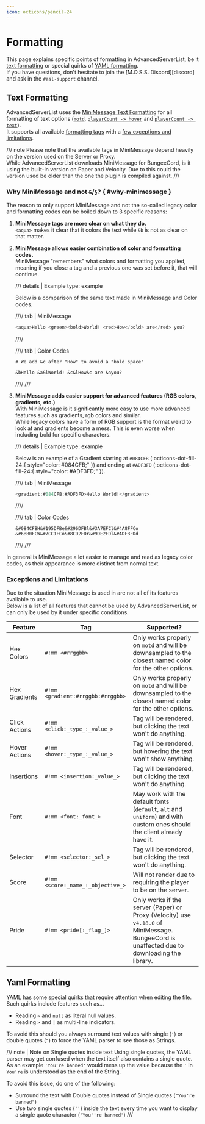 ```yaml
---
icon: octicons/pencil-24
---
```


# Formatting

This page explains specific points of formatting in AdvancedServerList, be it [text formatting](#text-formatting) or special quirks of [YAML formatting](#yaml-formatting).  
If you have questions, don't hesitate to join the [M.O.S.S. Discord][discord] and ask in the `#asl-support` channel.

## Text Formatting

AdvancedServerList uses the [MiniMessage Text Formatting][minimessage] for all formatting of text options ([`motd`](options/motd.md), [`playerCount -> hover`](options/playercount/hover.md) and [`playerCount -> text`](options/playercount/text.md)).  
It supports all available [formatting tags][tags] with a [few exceptions and limitations](#exceptions-and-limitations).

/// note
Please note that the available tags in MiniMessage depend heavily on the version used on the Server or Proxy.  
While AdvancedServerList downloads MiniMessage for BungeeCord, is it using the built-in version on Paper and Velocity. Due to this could the version used be older than the one the plugin is compiled against.
///

[minimessage]: https://docs.advntr.dev/minimessage/index.html
[tags]: https://docs.advntr.dev/minimessage/format.html

### Why MiniMessage and not `&`/`§`? { #why-minimessage }

The reason to only support MiniMessage and not the so-called legacy color and formatting codes can be boiled down to 3 specific reasons:

1.  **MiniMessage tags are more clear on what they do.**  
    `<aqua>` makes it clear that it colors the text while `&b` is not as clear on that matter.
2.  **MiniMessage allows easier combination of color and formatting codes.**  
    MiniMessage "remembers" what colors and formatting you applied, meaning if you close a tag and a previous one was set before it, that will continue.
    
    /// details | Example
        type: example
    
    Below is a comparison of the same text made in MiniMessage and Color codes.
    
    //// tab | MiniMessage
    ```mm
    <aqua>Hello <green><bold>World! <red>How</bold> are</red> you?
    ```
    ////
    
    //// tab | Color Codes
    ```
    # We add &c after "How" to avoid a "bold space"
    
    &bHello &a&lWorld! &c&lHow&c are &ayou?
    ```
    ////
    ///
    
3.  **MiniMessage adds easier support for advanced features (RGB colors, gradients, etc.)**  
    With MiniMessage is it significantly more easy to use more advanced features such as gradients, rgb colors and similar.  
    While legacy colors have a form of RGB support is the format weird to look at and gradients become a mess. This is even worse when including bold for specific characters.
    
    /// details | Example
        type: example
    
    Below is an example of a Gradient starting at `#084CFB` (:octicons-dot-fill-24:{ style="color: #084CFB;" }) and ending at `#ADF3FD` (:octicons-dot-fill-24:{ style="color: #ADF3FD;" }).
    
    //// tab | MiniMessage
    ```mm
    <gradient:#084CFB:#ADF3FD>Hello World!</gradient>
    ```
    ////
    
    //// tab | Color Codes
    ```
    &#084CFBH&#195DFBe&#296DFBl&#3A7EFCl&#4A8FFCo &#6BB0FCW&#7CC1FCo&#8CD2FDr&#9DE2FDl&#ADF3FDd
    ```
    ////
    ///

In general is MiniMessage a lot easier to manage and read as legacy color codes, as their appearance is more distinct from normal text.

### Exceptions and Limitations

Due to the situation MiniMessage is used in are not all of its features available to use.  
Below is a list of all features that cannot be used by AdvancedServerList, or can only be used by it under specific conditions.

| Feature       | Tag                          | Supported?                                                                                                                                  |
|---------------|------------------------------|---------------------------------------------------------------------------------------------------------------------------------------------|
| Hex Colors    | `#!mm <#rrggbb>`                  | Only works properly on `motd` and will be downsampled to the closest named color for the other options.                                     |
| Hex Gradients | `#!mm <gradient:#rrggbb:#rrggbb>` | Only works properly on `motd` and will be downsampled to the closest named color for the other options.                                     |
| Click Actions | `#!mm <click:_type_:_value_>`     | Tag will be rendered, but clicking the text won't do anything.                                                                              |
| Hover Actions | `#!mm <hover:_type_:_value_>`     | Tag will be rendered, but hovering the text won't show anything.                                                                            |
| Insertions    | `#!mm <insertion:_value_>`        | Tag will be rendered, but clicking the text won't do anything.                                                                              |
| Font          | `#!mm <font:_font_>`              | May work with the default fonts (`default`, `alt` and `uniform`) and with custom ones should the client already have it.                    |
| Selector      | `#!mm <selector:_sel_>`           | Tag will be rendered, but clicking the text won't do anything.                                                                              |
| Score         | `#!mm <score:_name_:_objective_>` | Will not render due to requiring the player to be on the server.                                                                            |
| Pride         | `#!mm <pride[:_flag_]>`           | Only works if the server (Paper) or Proxy (Velocity) use `v4.18.0` of MiniMessage. BungeeCord is unaffected due to downloading the library. |

## Yaml Formatting

YAML has some special quirks that require attention when editing the file.  
Such quirks include features such as...

- Reading `~` and `null` as literal null values.
- Reading `>` and `|` as multi-line indicators.

To avoid this should you always surround text values with single (`'`) or double quotes (`"`) to force the YAML parser to see those as Strings.

/// note | Note on Single quotes inside text
Using single quotes, the YAML parser may get confused when the text itself also contains a single quote.  
As an example `'You're banned'` would mess up the value because the `'` in `You're` is understood as the end of the String.

To avoid this issue, do one of the following:

- Surround the text with Double quotes instead of Single quotes (`"You're banned"`)
- Use two single quotes (`''`) inside the text every time you want to display a single quote character (`'You''re banned'`)
///